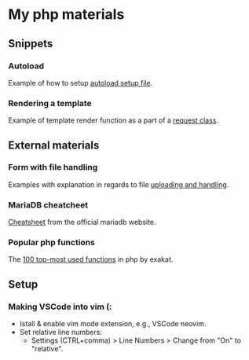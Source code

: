 # My php materials

## Snippets

### Autoload

Example of how to setup [autoload setup file](./autoload/autoload.php). 

### Rendering a template

Example of template render function as a part of a [request
class](./request/Request.php).

## External materials

### Form with file handling

Examples with explanation in regards to file [uploading and
handling](https://www.w3schools.com/php/php_file_upload.asp).

### MariaDB cheatcheet

[Cheatsheet](https://mariadb.com/wp-content/uploads/2021/08/mariadb-standard-developer_cheat-sheet_1113.pdf)
from the official mariadb website.

### Popular php functions

The [100 top-most used
functions](https://www.exakat.io/en/the-100-php-functions-in-2022/) in php by
exakat.

## Setup

### Making VSCode into vim (:

- Istall & enable vim mode extension, e.g., VSCode neovim.
- Set relative line numbers:
    - Settings (CTRL+comma) > Line Numbers > Change from "On" to
      "relative".
